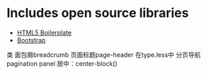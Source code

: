 

# Includes open source libraries
* [HTML5 Boilerplate](http://h5bp.com/)
* [Bootstrap](http://getbootstrap.com/)

类
面包屑breadcrumb
页面标题page-header 在type.less中
分页导航pagination
panel
居中：center-block()